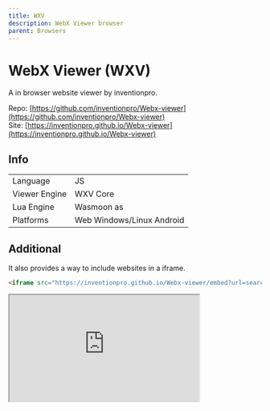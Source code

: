 ```yaml
---
title: WXV
description: WebX Viewer browser
parent: Browsers
---
```

# WebX Viewer (WXV)

A in browser website viewer by inventionpro.

Repo: [https://github.com/inventionpro/Webx-viewer](https://github.com/inventionpro/Webx-viewer) \
Site: [https://inventionpro.github.io/Webx-viewer](https://inventionpro.github.io/Webx-viewer)

## Info

|               |                           |
| ------------- | ------------------------- |
| Language      | JS                        |
| Viewer Engine | WXV Core                  |
| Lua Engine    | Wasmoon as                |
| Platforms     | Web Windows/Linux Android |

## Additional

It also provides a way to include websites in a iframe.

```html
<iframe src="https://inventionpro.github.io/Webx-viewer/embed?url=search.app&bussinga=true"></iframe>
```

<iframe src="https://inventionpro.github.io/Webx-viewer/embed?url=search.app&bussinga=true" style="width:75%;aspect-ratio:16/9;"></iframe>
